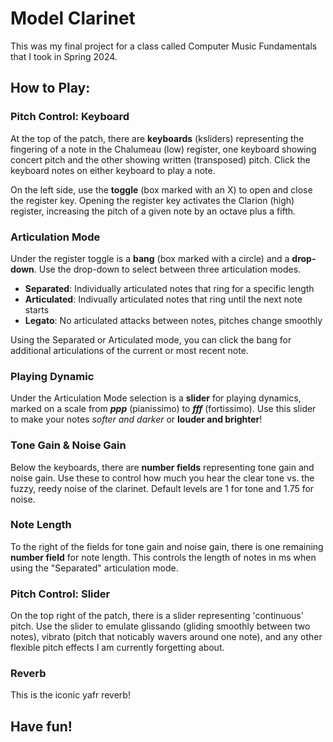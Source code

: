 # Model Clarinet
This was my final project for a class called Computer Music Fundamentals that I took in Spring 2024.

## How to Play:

### Pitch Control: Keyboard
At the top of the patch, there are **keyboards** (ksliders) representing the fingering of a note in the Chalumeau (low) register, one keyboard showing concert pitch and the other showing written (transposed) pitch. Click the keyboard notes on either keyboard to play a note.

On the left side, use the **toggle** (box marked with an X) to open and close the register key. Opening the register key activates the Clarion (high) register, increasing the pitch of a given note by an octave plus a fifth.

### Articulation Mode
Under the register toggle is a **bang** (box marked with a circle) and a **drop-down**. Use the drop-down to select between three articulation modes.

- **Separated**: Individually articulated notes that ring for a specific length
- **Articulated**: Indivually articulated notes that ring until the next note starts
- **Legato**: No articulated attacks between notes, pitches change smoothly

Using the Separated or Articulated mode, you can click the bang for additional articulations of the current or most recent note.

### Playing Dynamic
Under the Articulation Mode selection is a **slider** for playing dynamics, marked on a scale from ***ppp*** (pianissimo) to ***fff*** (fortissimo). Use this slider to make your notes *softer and darker* or **louder and brighter**!

### Tone Gain & Noise Gain
Below the keyboards, there are **number fields** representing tone gain and noise gain. Use these to control how much you hear the clear tone vs. the fuzzy, reedy noise of the clarinet. Default levels are 1 for tone and 1.75 for noise.

### Note Length
To the right of the fields for tone gain and noise gain, there is one remaining **number field** for note length. This controls the length of notes in ms when using the "Separated" articulation mode.

### Pitch Control: Slider
On the top right of the patch, there is a slider representing 'continuous' pitch. Use the slider to emulate glissando (gliding smoothly between two notes), vibrato (pitch that noticably wavers around one note), and any other flexible pitch effects I am currently forgetting about.

### Reverb
This is the iconic yafr reverb!

## Have fun!
